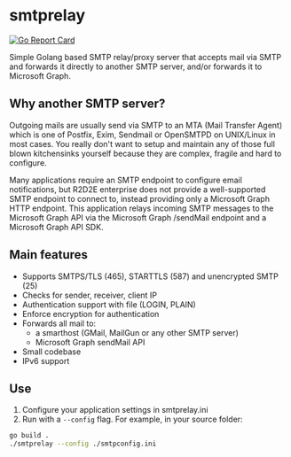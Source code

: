 # smtprelay

[![Go Report Card](https://goreportcard.com/badge/github.com/decke/smtprelay)](https://goreportcard.com/report/github.com/decke/smtprelay)

Simple Golang based SMTP relay/proxy server that accepts mail via SMTP
and forwards it directly to another SMTP server, and/or forwards it to Microsoft Graph.


## Why another SMTP server?

Outgoing mails are usually send via SMTP to an MTA (Mail Transfer Agent)
which is one of Postfix, Exim, Sendmail or OpenSMTPD on UNIX/Linux in most
cases. You really don't want to setup and maintain any of those full blown
kitchensinks yourself because they are complex, fragile and hard to
configure.

Many applications require an SMTP endpoint to configure email notifications, but R2D2E enterprise does not provide a well-supported SMTP endpoint to connect to, instead providing only a Microsoft Graph HTTP endpoint. This application relays incoming SMTP messages to the Microsoft Graph API via the Microsoft Graph /sendMail endpoint and a Microsoft Graph API SDK.


## Main features

* Supports SMTPS/TLS (465), STARTTLS (587) and unencrypted SMTP (25)
* Checks for sender, receiver, client IP
* Authentication support with file (LOGIN, PLAIN)
* Enforce encryption for authentication
* Forwards all mail to:
    * a smarthost (GMail, MailGun or any other SMTP server)
    * Microsoft Graph sendMail API
* Small codebase
* IPv6 support

## Use

1. Configure your application settings in smtprelay.ini
2. Run with a `--config` flag. For example, in your source folder:

```sh
go build .
./smtprelay --config ./smtpconfig.ini
```